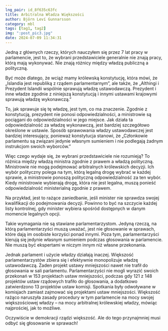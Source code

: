 ```yaml
---
lng_pair: id_8f635c63fc
title: Arbitralna Władza Większości
author: Björn Leví Gunnarsson
category: mbl
tags: [tag1, tag2]
img: ":post_pic3.jpg"
date: 2024-07-09 11:34:31
---
```

Jedną z głównych rzeczy, których nauczyłem się przez 7 lat pracy w parlamencie, jest to, że wybrani przedstawiciele generalnie nie znają pracy, którą mają wykonywać. Nie znają różnicy między władzą publiczną a polityczną.

Być może dlatego, że wciąż mamy królewską konstytucję, która mówi, że „Islandia jest republiką z rządem parlamentarnym”, ale także, że „Althingi i Prezydent Islandii wspólnie sprawują władzę ustawodawczą. Prezydent i inne władze zgodnie z niniejszą konstytucją i innymi ustawami krajowymi sprawują władzę wykonawczą.”

To, jak sprawuje się tę władzę, jest tym, co ma znaczenie. Zgodnie z konstytucją, prezydent nie ponosi odpowiedzialności, a ministrowie są pociągani do odpowiedzialności w jego miejsce. Jak działa ta odpowiedzialność za władzę wykonawczą, jest bardziej szczegółowo określone w ustawie. Sposób sprawowania władzy ustawodawczej jest bardziej interesujący, ponieważ konstytucja stanowi, że „Członkowie parlamentu są związani jedynie własnym sumieniem i nie podlegają żadnym instrukcjom swoich wyborców.”

Więc czego wydaje się, że wybrani przedstawiciele nie rozumieją? To różnica między władzą ministra zgodnie z prawem a władzą polityczną. Ministrowie nie mogą podejmować arbitralnych królewskich decyzji. Ich wybór polityczny polega na tym, którą legalną drogę wybrać w każdej sprawie, a ministrowie ponoszą polityczną odpowiedzialność za ten wybór. Kiedy ministrowie wybierają drogę, która nie jest legalna, muszą ponieść odpowiedzialność ministerialną zgodnie z prawem.

Na przykład, jest to rażące zaniedbanie, jeśli minister nie sprawdza swojej kwalifikacji do podejmowania decyzji. Powinno to być na szczycie każdej listy kontrolnej, gdy minister wybiera spośród dostępnych w danym momencie legalnych opcji.

Takie wymagania nie są stawiane parlamentarzystom. Jedyną rzeczą, na którą parlamentarzyści muszą uważać, jest nie głosowanie w sprawach, które dają im osobiste korzyści ponad innymi. Poza tym, parlamentarzyści kierują się jedynie własnym sumieniem podczas głosowania w parlamencie. Nie muszą być ekspertami w niczym innym niż własne przekonania.

Jednak parlament i użycie władzy działają inaczej. Większość parlamentarzystów zbiera się i efektywnie monopolizuje władzę ustawodawczą. Żaden projekt ustawy mniejszości nawet nie trafił do głosowania w sali parlamentu. Parlamentarzyści nie mogli wyrazić swoich przekonań w 153 projektach ustaw mniejszości, podczas gdy 121 z 148 projektów ustaw rządowych trafiło do głosowania, a dodatkowo zatwierdzono 13 projektów ustaw komisji. Spotkania były odwoływane w komisjach zamiast zajmować się projektami ustaw mniejszości. Większość rażąco naruszyła zasady procedury w tym parlamencie na mocy swojej większościowej władzy – na mocy arbitralnej królewskiej władzy, mówiąc najprościej, jak to możliwe.

Oczywiście w demokracji rządzi większość. Ale do tego przynajmniej musi odbyć się głosowanie w sprawach!
